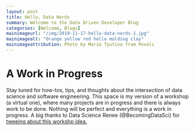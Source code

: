 ```yaml
---
layout: post
title: Hello, Data Nerds
summary: Welcome to the Data Driven Developer Blog  
categories: [Welcome, Blogs]
mainimageurl: "/img/2019-11-17-hello-data-nerds-1.jpg"
mainimagealt: "Orange yellow red hello molding clay"
mainimageattribution: Photo by Maria Tyutina from Pexels
---
```


<h1 class="h5">A Work in Progress</h1> 

Stay tuned for how-tos, tips, and thoughts about the intersection of data science and software engineering.  This space is my version of a workshop (a virtual one), where many projects are in progress and there is always work to be done.   Nothing will be perfect and everything is a work in progress.  A big thanks to Data Science Renee (@BecomingDataSci) for <a href="https://twitter.com/BecomingDataSci/status/1177648024870412288" target="_blank"> tweeing about this workshp idea. </a> 
